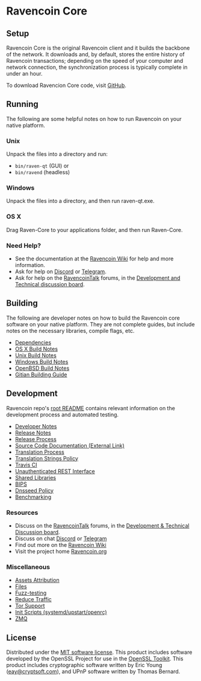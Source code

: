 Ravencoin Core
==============

Setup
---------------------
Ravencoin Core is the original Ravencoin client and it builds the backbone of the network. It downloads and, by default, stores the entire history of Ravencoin transactions; depending on the speed of your computer and network connection, the synchronization process is typically complete in under an hour.

To download Ravencion Core code, visit [GitHub](https://github.com/RavenProject/Ravencoin/releases).

Running
---------------------
The following are some helpful notes on how to run Ravencoin on your native platform.

### Unix

Unpack the files into a directory and run:

- `bin/raven-qt` (GUI) or
- `bin/ravend` (headless)

### Windows

Unpack the files into a directory, and then run raven-qt.exe.

### OS X

Drag Raven-Core to your applications folder, and then run Raven-Core.

### Need Help?

* See the documentation at the [Ravencoin Wiki](https://raven.wiki/wiki/Ravencoin_Wiki)
for help and more information.
* Ask for help on [Discord](https://discord.gg/DUkcBst) or [Telegram](https://t.me/RavencoinDev).
* Ask for help on the [RavencoinTalk](https://www.ravencointalk.org/) forums, in the [Development and Technical discussion board](https://www.ravencointalk.org/?forum=661517).

Building
---------------------
The following are developer notes on how to build the Ravencoin core software on your native platform. They are not complete guides, but include notes on the necessary libraries, compile flags, etc.

- [Dependencies](dependencies.md)
- [OS X Build Notes](build-osx.md)
- [Unix Build Notes](build-unix.md)
- [Windows Build Notes](build-windows.md)
- [OpenBSD Build Notes](build-openbsd.md)
- [Gitian Building Guide](gitian-building.md)

Development
---------------------
Ravencoin repo's [root README](/README.md) contains relevant information on the development process and automated testing.

- [Developer Notes](developer-notes.md)
- [Release Notes](release-notes.md)
- [Release Process](release-process.md)
- [Source Code Documentation (External Link)](https://dev.visucore.com/raven/doxygen/)
- [Translation Process](translation_process.md)
- [Translation Strings Policy](translation_strings_policy.md)
- [Travis CI](travis-ci.md)
- [Unauthenticated REST Interface](REST-interface.md)
- [Shared Libraries](shared-libraries.md)
- [BIPS](bips.md)
- [Dnsseed Policy](dnsseed-policy.md)
- [Benchmarking](benchmarking.md)

### Resources
* Discuss on the [RavencoinTalk](https://www.ravencointalk.org/) forums, in the [Development & Technical Discussion board](https://raventalk.org/index.php?board=6.0).
* Discuss on chat [Discord](https://discord.gg/DUkcBst) or [Telegram](https://t.me/RavencoinDev)
* Find out more on the [Ravencoin Wiki](https://raven.wiki/wiki/Ravencoin_Wiki)
* Visit the project home [Ravencoin.org](https://ravencoin.org)

### Miscellaneous
- [Assets Attribution](assets-attribution.md)
- [Files](files.md)
- [Fuzz-testing](fuzzing.md)
- [Reduce Traffic](reduce-traffic.md)
- [Tor Support](tor.md)
- [Init Scripts (systemd/upstart/openrc)](init.md)
- [ZMQ](zmq.md)

License
---------------------
Distributed under the [MIT software license](/COPYING).
This product includes software developed by the OpenSSL Project for use in the [OpenSSL Toolkit](https://www.openssl.org/). This product includes
cryptographic software written by Eric Young ([eay@cryptsoft.com](mailto:eay@cryptsoft.com)), and UPnP software written by Thomas Bernard.
